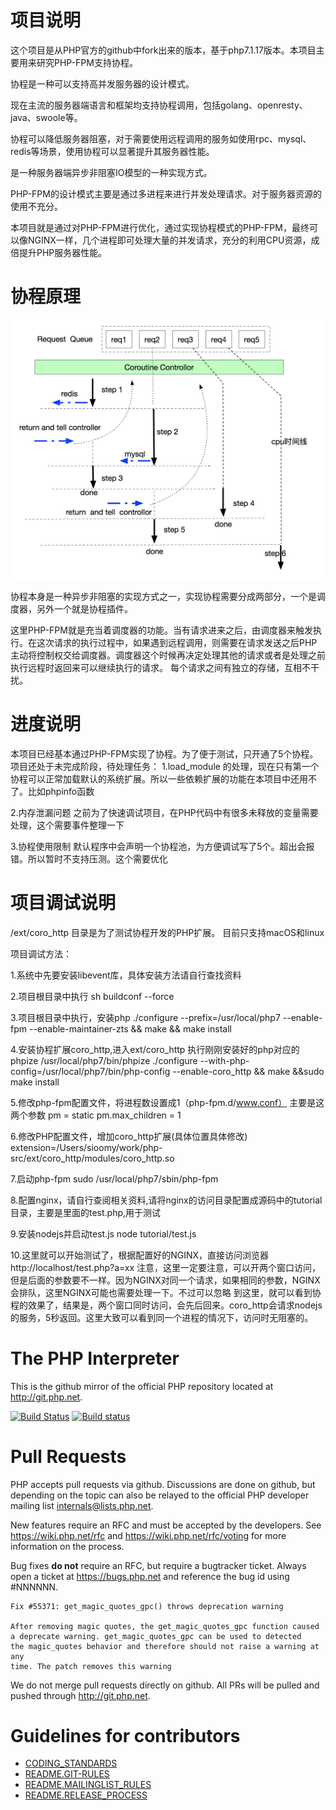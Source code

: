 项目说明
===================
这个项目是从PHP官方的github中fork出来的版本，基于php7.1.17版本。本项目主要用来研究PHP-FPM支持协程。

协程是一种可以支持高并发服务器的设计模式。

现在主流的服务器端语言和框架均支持协程调用，包括golang、openresty、java、swoole等。

协程可以降低服务器阻塞，对于需要使用远程调用的服务如使用rpc、mysql、redis等场景，使用协程可以显著提升其服务器性能。

是一种服务器端异步非阻塞IO模型的一种实现方式。

PHP-FPM的设计模式主要是通过多进程来进行并发处理请求。对于服务器资源的使用不充分。

本项目就是通过对PHP-FPM进行优化，通过实现协程模式的PHP-FPM，最终可以像NGINX一样，几个进程即可处理大量的并发请求，充分的利用CPU资源，成倍提升PHP服务器性能。

协程原理
===================
![avatar](/tutorial/coroutine.jpg)

协程本身是一种异步非阻塞的实现方式之一，实现协程需要分成两部分，一个是调度器，另外一个就是协程插件。

这里PHP-FPM就是充当着调度器的功能。当有请求进来之后，由调度器来触发执行。在这次请求的执行过程中，如果遇到远程调用，则需要在请求发送之后PHP主动将控制权交给调度器。调度器这个时候再决定处理其他的请求或者是处理之前执行远程时返回来可以继续执行的请求。
每个请求之间有独立的存储，互相不干扰。

进度说明
===================
本项目已经基本通过PHP-FPM实现了协程。为了便于测试，只开通了5个协程。
项目还处于未完成阶段，待处理任务：
1.load_module
的处理，现在只有第一个协程可以正常加载默认的系统扩展。所以一些依赖扩展的功能在本项目中还用不了。比如phpinfo函数

2.内存泄漏问题
之前为了快速调试项目，在PHP代码中有很多未释放的变量需要处理，这个需要事件整理一下

3.协程使用限制
默认程序中会声明一个协程池，为方便调试写了5个。超出会报错。所以暂时不支持压测。这个需要优化


项目调试说明
===================
/ext/coro_http 目录是为了测试协程开发的PHP扩展。
目前只支持macOS和linux

项目调试方法：

1.系统中先要安装libevent库，具体安装方法请自行查找资料

2.项目根目录中执行 
sh buildconf --force

3.项目根目录中执行，安装php
./configure --prefix=/usr/local/php7 --enable-fpm --enable-maintainer-zts && make && make install

4.安装协程扩展coro_http,进入ext/coro_http
执行刚刚安装好的php对应的phpize
/usr/local/php7/bin/phpize
./configure --with-php-config=/usr/local/php7/bin/php-config --enable-coro_http && make &&sudo  make install

5.修改php-fpm配置文件，将进程数设置成1（php-fpm.d/www.conf）
主要是这两个参数
pm = static
pm.max_children = 1

6.修改PHP配置文件，增加coro_http扩展(具体位置具体修改)
extension=/Users/sioomy/work/php-src/ext/coro_http/modules/coro_http.so

7.启动php-fpm
sudo /usr/local/php7/sbin/php-fpm

8.配置nginx，请自行查阅相关资料,请将nginx的访问目录配置成源码中的tutorial目录，主要是里面的test.php,用于测试

9.安装nodejs并启动test.js 
node tutorial/test.js

10.这里就可以开始测试了，根据配置好的NGINX，直接访问浏览器
http://localhost/test.php?a=xx
注意，这里一定要注意，可以开两个窗口访问，但是后面的参数要不一样。因为NGINX对同一个请求，如果相同的参数，NGINX会排队，这里NGINX可能也需要处理一下。不过可以忽略
到这里，就可以看到协程的效果了，结果是，两个窗口同时访问，会先后回来。coro_http会请求nodejs的服务，5秒返回。这里大致可以看到同一个进程的情况下，访问时无阻塞的。


The PHP Interpreter
===================
This is the github mirror of the official PHP repository located at
http://git.php.net.

[![Build Status](https://secure.travis-ci.org/php/php-src.svg?branch=master)](http://travis-ci.org/php/php-src)
[![Build status](https://ci.appveyor.com/api/projects/status/meyur6fviaxgdwdy?svg=true)](https://ci.appveyor.com/project/php/php-src)

Pull Requests
=============
PHP accepts pull requests via github. Discussions are done on github, but
depending on the topic can also be relayed to the official PHP developer
mailing list internals@lists.php.net.

New features require an RFC and must be accepted by the developers.
See https://wiki.php.net/rfc and https://wiki.php.net/rfc/voting for more
information on the process.

Bug fixes **do not** require an RFC, but require a bugtracker ticket. Always
open a ticket at https://bugs.php.net and reference the bug id using #NNNNNN.

    Fix #55371: get_magic_quotes_gpc() throws deprecation warning

    After removing magic quotes, the get_magic_quotes_gpc function caused
    a deprecate warning. get_magic_quotes_gpc can be used to detected
    the magic_quotes behavior and therefore should not raise a warning at any
    time. The patch removes this warning

We do not merge pull requests directly on github. All PRs will be
pulled and pushed through http://git.php.net.


Guidelines for contributors
===========================
- [CODING_STANDARDS](/CODING_STANDARDS)
- [README.GIT-RULES](/README.GIT-RULES)
- [README.MAILINGLIST_RULES](/README.MAILINGLIST_RULES)
- [README.RELEASE_PROCESS](/README.RELEASE_PROCESS)

